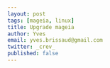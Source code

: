 ```yaml
---
layout: post
tags: [mageia, linux]
title: Upgrade mageia
author: Yves
email: yves.brissaud@gmail.com
twitter: _crev_
published: false
---
```

